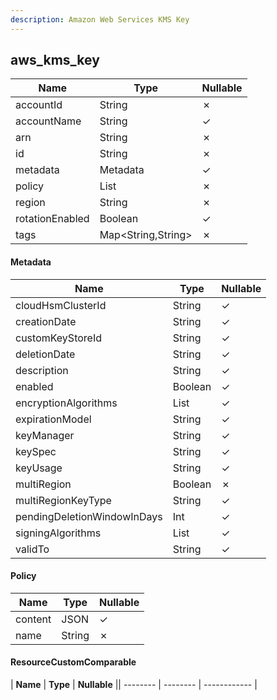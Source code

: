 ```yaml
---
description: Amazon Web Services KMS Key
---
```

aws_kms_key
-----------

| **Name**        | **Type**           | **Nullable** |
| --------------- | ------------------ | ------------ |
| accountId       | String             | &cross;      |
| accountName     | String             | &check;      |
| arn             | String             | &cross;      |
| id              | String             | &cross;      |
| metadata        | Metadata           | &check;      |
| policy          | List<Policy>       | &cross;      |
| region          | String             | &cross;      |
| rotationEnabled | Boolean            | &check;      |
| tags            | Map<String,String> | &cross;      |

#### Metadata
| **Name**                    | **Type**     | **Nullable** |
| --------------------------- | ------------ | ------------ |
| cloudHsmClusterId           | String       | &check;      |
| creationDate                | String       | &check;      |
| customKeyStoreId            | String       | &check;      |
| deletionDate                | String       | &check;      |
| description                 | String       | &check;      |
| enabled                     | Boolean      | &check;      |
| encryptionAlgorithms        | List<String> | &check;      |
| expirationModel             | String       | &check;      |
| keyManager                  | String       | &check;      |
| keySpec                     | String       | &check;      |
| keyUsage                    | String       | &check;      |
| multiRegion                 | Boolean      | &cross;      |
| multiRegionKeyType          | String       | &check;      |
| pendingDeletionWindowInDays | Int          | &check;      |
| signingAlgorithms           | List<String> | &check;      |
| validTo                     | String       | &check;      |

#### Policy
| **Name** | **Type** | **Nullable** |
| -------- | -------- | ------------ |
| content  | JSON     | &check;      |
| name     | String   | &cross;      |

#### ResourceCustomComparable
| **Name** | **Type** | **Nullable** || -------- | -------- | ------------ |

